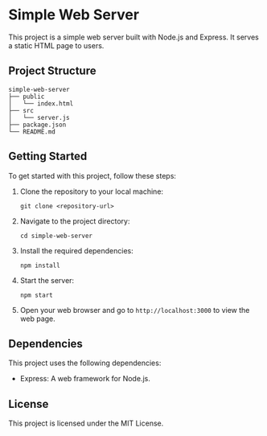 # Simple Web Server

This project is a simple web server built with Node.js and Express. It serves a static HTML page to users.

## Project Structure

```
simple-web-server
├── public
│   └── index.html
├── src
│   └── server.js
├── package.json
└── README.md
```

## Getting Started

To get started with this project, follow these steps:

1. Clone the repository to your local machine:
   ```
   git clone <repository-url>
   ```

2. Navigate to the project directory:
   ```
   cd simple-web-server
   ```

3. Install the required dependencies:
   ```
   npm install
   ```

4. Start the server:
   ```
   npm start
   ```

5. Open your web browser and go to `http://localhost:3000` to view the web page.

## Dependencies

This project uses the following dependencies:

- Express: A web framework for Node.js.

## License

This project is licensed under the MIT License.